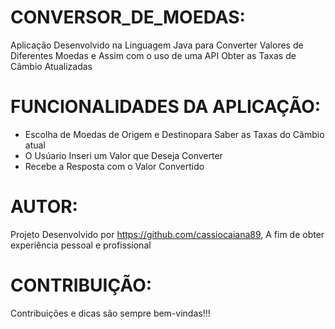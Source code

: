 # CONVERSOR_DE_MOEDAS:
Aplicação Desenvolvido na Linguagem Java para Converter Valores de Diferentes Moedas e Assim com o uso de uma API Obter as Taxas de Câmbio Atualizadas

# FUNCIONALIDADES DA APLICAÇÃO:

* Escolha de Moedas de Origem e Destinopara Saber as Taxas do Câmbio atual
* O Usúario Inseri um Valor que Deseja Converter
* Recebe a Resposta com o Valor Convertido

# AUTOR:

Projeto Desenvolvido por https://github.com/cassiocaiana89, A fim de obter experiência pessoal e profissional 

# CONTRIBUIÇÃO:
Contribuições e dicas são sempre bem-vindas!!!
